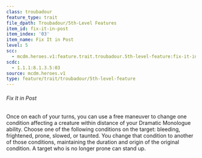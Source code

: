 ```yaml
---
class: troubadour
feature_type: trait
file_dpath: Troubadour/5th-Level Features
item_id: fix-it-in-post
item_index: '03'
item_name: Fix It in Post
level: 5
scc:
  - mcdm.heroes.v1:feature.trait.troubadour.5th-level-feature:fix-it-in-post
scdc:
  - 1.1.1:8.1.3.5:03
source: mcdm.heroes.v1
type: feature/trait/troubadour/5th-level-feature
---
```


###### Fix It in Post

Once on each of your turns, you can use a free maneuver to change one condition affecting a creature within distance of your Dramatic Monologue ability. Choose one of the following conditions on the target: bleeding, frightened, prone, slowed, or taunted. You change that condition to another of those conditions, maintaining the duration and origin of the original condition. A target who is no longer prone can stand up.
